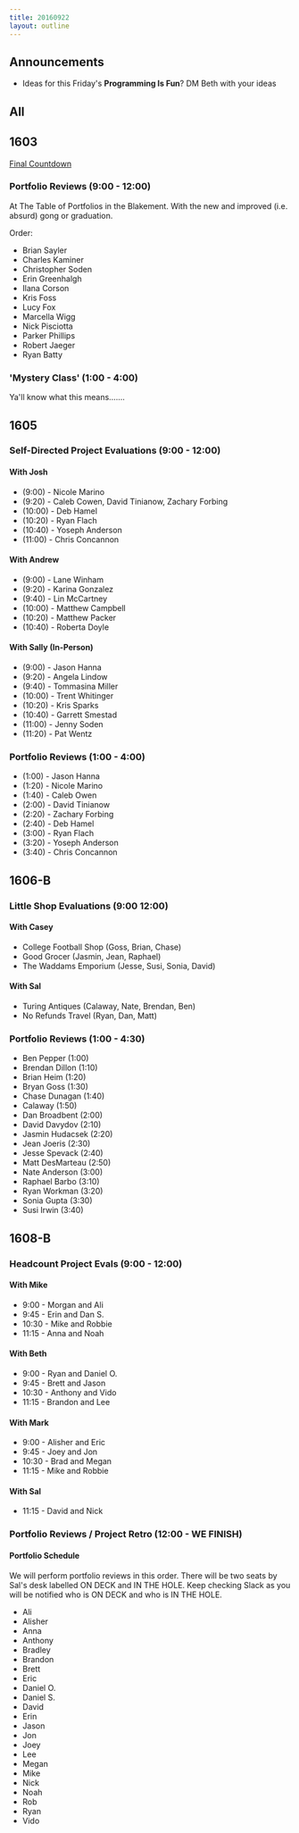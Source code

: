```yaml
---
title: 20160922
layout: outline
---
```


## Announcements
* Ideas for this Friday's **Programming Is Fun**? DM Beth with your ideas

## All

## 1603

[Final Countdown](https://gist.github.com/rrgayhart/c8d9a937782d533372c16e333c271772)

### Portfolio Reviews (9:00 - 12:00)

At The Table of Portfolios in the Blakement. With the new and improved (i.e. absurd) gong or graduation.

Order:

* Brian Sayler
* Charles Kaminer
* Christopher Soden
* Erin Greenhalgh
* Ilana Corson
* Kris Foss
* Lucy Fox
* Marcella Wigg
* Nick Pisciotta
* Parker Phillips
* Robert Jaeger
* Ryan Batty

### 'Mystery Class' (1:00 - 4:00)

Ya'll know what this means.......

## 1605

### Self-Directed Project Evaluations (9:00 - 12:00)

#### With Josh

* (9:00)  - Nicole Marino
* (9:20)  - Caleb Cowen, David Tinianow, Zachary Forbing
* (10:00) - Deb Hamel
* (10:20) - Ryan Flach
* (10:40) - Yoseph Anderson
* (11:00) - Chris Concannon

#### With Andrew

* (9:00)  - Lane Winham
* (9:20)  - Karina Gonzalez
* (9:40)  - Lin McCartney
* (10:00) - Matthew Campbell
* (10:20) - Matthew Packer
* (10:40) - Roberta Doyle

#### With Sally (In-Person)

* (9:00)  - Jason Hanna
* (9:20)  - Angela Lindow
* (9:40)  - Tommasina Miller
* (10:00) - Trent Whitinger
* (10:20) - Kris Sparks
* (10:40) - Garrett Smestad
* (11:00) - Jenny Soden
* (11:20) - Pat Wentz

### Portfolio Reviews (1:00 - 4:00)

* (1:00) - Jason Hanna
* (1:20) - Nicole Marino
* (1:40) - Caleb Owen
* (2:00) - David Tinianow
* (2:20) - Zachary Forbing
* (2:40) - Deb Hamel
* (3:00) - Ryan Flach
* (3:20) - Yoseph Anderson
* (3:40) - Chris Concannon


## 1606-B

### Little Shop Evaluations (9:00 12:00)

#### With Casey

* College Football Shop (Goss, Brian, Chase)
* Good Grocer (Jasmin, Jean, Raphael)
* The Waddams Emporium (Jesse, Susi, Sonia, David)

#### With Sal

* Turing Antiques (Calaway, Nate, Brendan, Ben)
* No Refunds Travel (Ryan, Dan, Matt)

### Portfolio Reviews (1:00 - 4:30)

* Ben Pepper (1:00)
* Brendan Dillon (1:10)
* Brian Heim (1:20)
* Bryan Goss (1:30)
* Chase Dunagan (1:40)
* Calaway (1:50)
* Dan Broadbent (2:00)
* David Davydov (2:10)
* Jasmin Hudacsek (2:20)
* Jean Joeris (2:30)
* Jesse Spevack (2:40)
* Matt DesMarteau (2:50)
* Nate Anderson (3:00)
* Raphael Barbo (3:10)
* Ryan Workman (3:20)
* Sonia Gupta (3:30)
* Susi Irwin (3:40)

## 1608-B

### Headcount Project Evals (9:00 - 12:00)

#### With Mike
* 9:00 - Morgan and Ali
* 9:45 - Erin and Dan S.
* 10:30 - Mike and Robbie
* 11:15 - Anna and Noah

#### With Beth
* 9:00 - Ryan and Daniel O.
* 9:45 - Brett and Jason
* 10:30 - Anthony and Vido
* 11:15 - Brandon and Lee

#### With Mark
* 9:00 - Alisher and Eric
* 9:45 - Joey and Jon
* 10:30 - Brad and Megan
* 11:15 - Mike and Robbie

#### With Sal
* 11:15 - David and Nick

### Portfolio Reviews / Project Retro (12:00 - WE FINISH)

#### Portfolio Schedule

We will perform portfolio reviews in this order. There will be two seats by
Sal's desk labelled ON DECK and IN THE HOLE. Keep checking Slack as you will
be notified who is ON DECK and who is IN THE HOLE.

* Ali
* Alisher
* Anna
* Anthony
* Bradley
* Brandon
* Brett
* Eric
* Daniel O.
* Daniel S.
* David
* Erin
* Jason
* Jon
* Joey
* Lee
* Megan
* Mike
* Nick
* Noah
* Rob
* Ryan
* Vido
